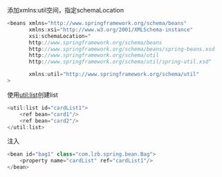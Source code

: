 添加xmlns:util空间，指定schemaLocation

```javascript
<beans xmlns="http://www.springframework.org/schema/beans"
       xmlns:xsi="http://www.w3.org/2001/XMLSchema-instance"
       xsi:schemaLocation="
       http://www.springframework.org/schema/beans
       http://www.springframework.org/schema/beans/spring-beans.xsd
       http://www.springframework.org/schema/util
       http://www.springframework.org/schema/util/spring-util.xsd"

       xmlns:util="http://www.springframework.org/schema/util"
>
```

使用<util:list>创建list

```javascript
<util:list id="cardList1">
    <ref bean="card1"/>
    <ref bean="card2"/>
</util:list>
```

注入

```javascript
<bean id="bag1" class="com.lzb.spring.bean.Bag">
    <property name="cardList" ref="cardList1"/>
</bean>
```

